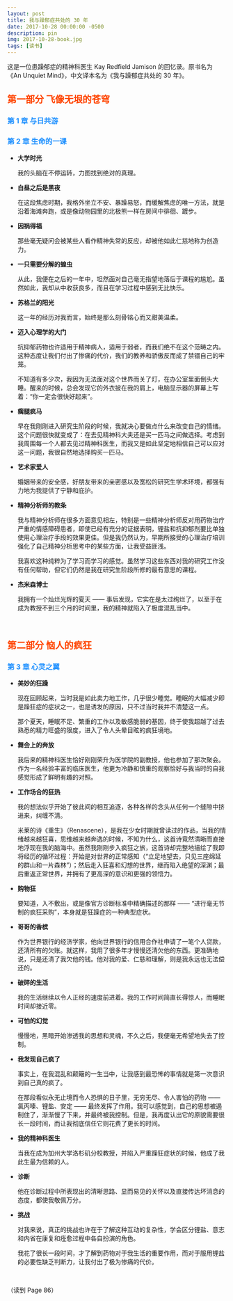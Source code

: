 ```yaml
---
layout: post
title: 我与躁郁症共处的 30 年
date: 2017-10-28 00:00:00 -0500
description: pin
img: 2017-10-28-book.jpg
tags: [读书]
---
```


这是一位患躁郁症的精神科医生 Kay Redfield Jamison 的回忆录。原书名为《An Unquiet Mind》，中文译本名为《我与躁郁症共处的 30 年》。

## <span style="color:OrangeRed">第一部分 飞像无垠的苍穹</span>

### <span style="color:DodgerBlue">第 1 章	与日共游</span>



### <span style="color:DodgerBlue">第 2 章	生命的一课</span>

- **大学时光**

  我的头脑在不停运转，力图找到绝对的真理。

- **白昼之后是黑夜**

  在这段焦虑时期，我格外坐立不安、暴躁易怒，而缓解焦虑的唯一方法，就是沿着海滩奔跑，或是像动物园里的北极熊一样在房间中徘徊、踱步。

- **因祸得福**

  那些毫无疑问会被某些人看作精神失常的反应，却被他如此仁慈地称为创造力。

- **一只需要分解的蝗虫**

  从此，我便在之后的一年中，坦然面对自己毫无指望地落后于课程的尴尬。虽然如此，我却从中收获良多，而且在学习过程中感到无比快乐。

- **苏格兰的阳光**

  这一年的经历对我而言，始终是那么刻骨铭心而又甜美温柔。

- **迈入心理学的大门**

  抗抑郁药物也许适用于精神病人，适用于弱者，而我们绝不在这个范畴之内。这种态度让我们付出了惨痛的代价，我们的教养和骄傲反而成了禁锢自己的牢笼。

  不知道有多少次，我因为无法面对这个世界而关了灯，在办公室里面倒头大睡。醒来的时候，总会发现它的外衣披在我的肩上，电脑显示器的屏幕上写着：“你一定会很快好起来”。

- **瘸腿疯马**

  早在我刚刚进入研究生阶段的时候，我就决心要做点什么来改变自己的情绪。这个问题很快就变成了：在去见精神科大夫还是买一匹马之间做选择。考虑到我周围每一个人都去见过精神科医生，而我又是如此坚定地相信自己可以应对这一问题，我很自然地选择购买一匹马。

- **艺术家爱人**

  婚姻带来的安全感，好朋友带来的亲密感以及宽松的研究生学术环境，都强有力地为我提供了宁静和庇护。

- **精神分析师的教条**

  我与精神分析师在很多方面意见相左，特别是一些精神分析师反对用药物治疗严重的情感障碍患者，即使已经有充分的证据表明，锂盐和抗抑郁剂要比单独使用心理治疗手段的效果更佳。但是我仍然认为，早期所接受的心理治疗培训强化了自己精神分析思考中的某些方面，让我受益匪浅。

  我喜欢这种纯粹为了学习而学习的感觉。虽然学习这些东西对我的研究工作没有任何帮助，但它们仍然是我在研究生阶段所修的最有意思的课程。

- **杰米森博士**

  我拥有一个灿烂光辉的夏天 —— 事后发现，它实在是太过绚烂了，以至于在成为教授不到三个月的时间里，我的精神就陷入了极度混乱当中。



<br>

## <span style="color:OrangeRed">第二部分 恼人的疯狂</span>

### <span style="color:DodgerBlue">第 3 章 心灵之翼</span>



- **美妙的狂躁**

  现在回顾起来，当时我是如此卖力地工作，几乎很少睡觉。睡眠的大幅减少即是躁狂症的症状之一，也是诱发的原因，只不过当时我并不清楚这一点。

  那个夏天，睡眠不足、繁重的工作以及敏感脆弱的基因，终于使我超越了过去熟悉的精力旺盛的限度，进入了令人头晕目眩的疯狂境地。

- **舞会上的奔放**

  我后来的精神科医生恰好刚刚荣升为医学院的副教授，他也参加了那次聚会。作为一名经验丰富的临床医生，他更为冷静和慎重的观察恰好与我当时的自我感觉形成了鲜明有趣的对照。

- **工作场合的狂热**

  我的想法似乎开始了彼此间的相互追逐，各种各样的念头从任何一个缝隙中挤进来，纠缠不清。

  米莱的诗《重生》（Renascene），是我在少女时期就曾读过的作品，当我的情绪越来越狂喜，思维越来越奔逸的时候，不知为什么，这首诗竟然清晰而直接地浮现在我的脑海中。虽然我刚刚步入疯狂之旅，这首诗却完整地描绘了我即将经历的循环过程：开始是对世界的正常感知（“立足地望去，只见三座绵延的群山和一片森林”）；然后走入狂喜和幻想的世界，继而陷入绝望的深渊；最后重返正常世界，并拥有了更高深的意识和更强的领悟力。


- **购物狂**

  要知道，入不敷出，或是像官方诊断标准中精确描述的那样 —— “进行毫无节制的疯狂采购”，本身就是狂躁症的一种典型症状。

- **哥哥的香槟**

  作为世界银行的经济学家，他向世界银行的信用合作社申请了一笔个人贷款，还清所有的欠账。就这样，我用了很多年才慢慢还清欠他的东西。更准确地说，只是还清了我欠他的钱。他对我的爱、仁慈和理解，则是我永远也无法偿还的。

- **破碎的生活**

  我的生活继续以令人正经的速度前进着。我的工作时间简直长得惊人，而睡眠时间却接近零。

- **可怕的幻觉**

  慢慢地，黑暗开始渗透我的思想和灵魂，不久之后，我便毫无希望地失去了控制。

- **我发现自己疯了**

  事实上，在我混乱和颠簸的一生当中，让我感到最恐怖的事情就是第一次意识到自己真的疯了。

  在那段看似永无止境而令人恐惧的日子里，无穷无尽、令人害怕的药物 —— 氯丙嗪、锂盐、安定 —— 最终发挥了作用。我可以感觉到，自己的思想被遏制住了，渐渐慢了下来，并最终被我控制。但是，我再度认出它的原貌需要很长一段时间，而让我彻底信任它则花费了更长的时间。

- **我的精神科医生**

  当我在成为加州大学洛杉矶分校教授，并陷入严重躁狂症状的时候，他成了我此生最为信赖的人。

- **诊断**

  他在诊断过程中所表现出的清晰思路、显而易见的关怀以及直接传达坏消息的态度，都使我敬佩万分。

- **挑战**

  对我来说，真正的挑战也许在于了解这种互动的复杂性，学会区分锂盐、意志和内省在康复和痊愈过程中各自扮演的角色。

  我花了很长一段时间，才了解到药物对于我生活的重要作用，而对于服用锂盐的必要性缺乏判断力，让我付出了极为惨痛的代价。





<br>

（读到 Page 86）